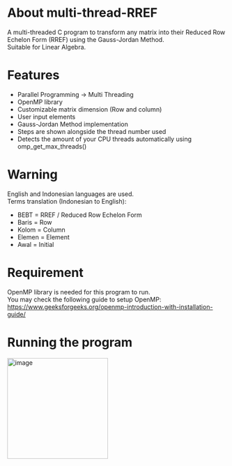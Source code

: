 # About multi-thread-RREF
A multi-threaded C program to transform any matrix into their Reduced Row Echelon Form (RREF) using the Gauss-Jordan Method.  
Suitable for Linear Algebra.

# Features
- Parallel Programming -> Multi Threading
- OpenMP library
- Customizable matrix dimension (Row and column)
- User input elements
- Gauss-Jordan Method implementation
- Steps are shown alongside the thread number used
- Detects the amount of your CPU threads automatically using omp_get_max_threads()  
# Warning
English and Indonesian languages are used.  
Terms translation (Indonesian to English): 
- BEBT = RREF / Reduced Row Echelon Form
- Baris = Row
- Kolom = Column
- Elemen = Element
- Awal = Initial
# Requirement
OpenMP library is needed for this program to run.  
You may check the following guide to setup OpenMP: https://www.geeksforgeeks.org/openmp-introduction-with-installation-guide/
# Running the program
<img width="231" alt="image" src="https://user-images.githubusercontent.com/109936851/180701808-acedfca4-4828-4950-84da-46f9f45cc0cc.png">
